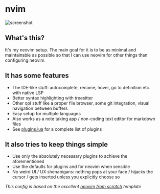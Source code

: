 # nvim
![screenshot](https://user-images.githubusercontent.com/70660230/159476903-c1f9c0e3-6648-4e2f-9278-34d0384d17dc.png)
## What's this?
It's my neovim setup. The main goal for it is to be as minimal and maintainable as possible so that I can use neovim for other things than configuring neovim.

## It has some features
- The IDE-like stuff: autocomplete, rename, hover, go to definition etc. with native LSP
- Better syntax highlighting with treesitter
- Other qol stuff like a proper file browser, some git integration, visual navigation between buffers
- Easy setup for multiple languages
- Also works as a note taking app / non-coding text editor for markdown files
- See [plugins.lua](https://github.com/eemilhaa/nvim/blob/main/lua/user/plugins.lua) for a complete list of plugins

## It also tries to keep things simple
- Use only the absolutely necessary plugins to achieve the aforementioned
- Use the defaults for plugins and for neovim when sensible
- No weird UI / UX shenanigans: nothing pops at your face / hijacks the cursor / gets inserted unless you explicitly choose so

*This config is based on the excellent [neovim from scratch](https://github.com/LunarVim/Neovim-from-scratch) template*
